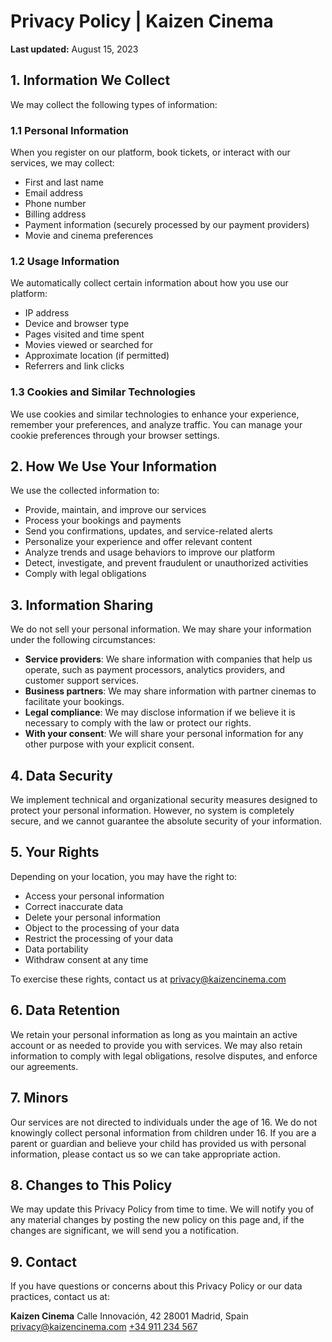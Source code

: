 # Privacy Policy | Kaizen Cinema

**Last updated:** August 15, 2023

## 1. Information We Collect

We may collect the following types of information:

### 1.1 Personal Information

When you register on our platform, book tickets, or interact with our services, we may collect:

* First and last name
* Email address
* Phone number
* Billing address
* Payment information (securely processed by our payment providers)
* Movie and cinema preferences

### 1.2 Usage Information

We automatically collect certain information about how you use our platform:

* IP address
* Device and browser type
* Pages visited and time spent
* Movies viewed or searched for
* Approximate location (if permitted)
* Referrers and link clicks

### 1.3 Cookies and Similar Technologies

We use cookies and similar technologies to enhance your experience, remember your preferences, and analyze traffic. You can manage your cookie preferences through your browser settings.

## 2. How We Use Your Information

We use the collected information to:

* Provide, maintain, and improve our services
* Process your bookings and payments
* Send you confirmations, updates, and service-related alerts
* Personalize your experience and offer relevant content
* Analyze trends and usage behaviors to improve our platform
* Detect, investigate, and prevent fraudulent or unauthorized activities
* Comply with legal obligations

## 3. Information Sharing

We do not sell your personal information. We may share your information under the following circumstances:

* **Service providers**: We share information with companies that help us operate, such as payment processors, analytics providers, and customer support services.
* **Business partners**: We may share information with partner cinemas to facilitate your bookings.
* **Legal compliance**: We may disclose information if we believe it is necessary to comply with the law or protect our rights.
* **With your consent**: We will share your personal information for any other purpose with your explicit consent.

## 4. Data Security

We implement technical and organizational security measures designed to protect your personal information. However, no system is completely secure, and we cannot guarantee the absolute security of your information.

## 5. Your Rights

Depending on your location, you may have the right to:

* Access your personal information
* Correct inaccurate data
* Delete your personal information
* Object to the processing of your data
* Restrict the processing of your data
* Data portability
* Withdraw consent at any time

To exercise these rights, contact us at [privacy@kaizencinema.com](mailto:privacy@kaizencinema.com)

## 6. Data Retention

We retain your personal information as long as you maintain an active account or as needed to provide you with services. We may also retain information to comply with legal obligations, resolve disputes, and enforce our agreements.

## 7. Minors

Our services are not directed to individuals under the age of 16. We do not knowingly collect personal information from children under 16. If you are a parent or guardian and believe your child has provided us with personal information, please contact us so we can take appropriate action.

## 8. Changes to This Policy

We may update this Privacy Policy from time to time. We will notify you of any material changes by posting the new policy on this page and, if the changes are significant, we will send you a notification.

## 9. Contact

If you have questions or concerns about this Privacy Policy or our data practices, contact us at:

**Kaizen Cinema**
Calle Innovación, 42
28001 Madrid, Spain
[privacy@kaizencinema.com](mailto:privacy@kaizencinema.com)
[+34 911 234 567](tel:+34911234567)